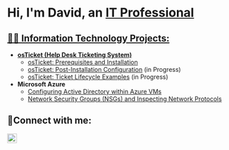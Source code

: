 <h1>Hi, I'm David, an <a href="https://linkedin.com/in/david-bonner-a0537a287">IT Professional</h1>

<h2>👨‍💻 Information Technology Projects:</h2>

- <b>osTicket (Help Desk Ticketing System)</b>
  - [osTicket: Prerequisites and Installation](https://github.com/David-Bonner/osticket-prereqs)
  - [osTicket: Post-Installation Configuration](https://github.com/David-Bonner/post-install-config) (in Progress)
  - [osTicket: Ticket Lifecycle Examples](https://github.com/David-Bonner/ticket-lifecycle) (in Progress)
- <b>Microsoft Azure</b>
  - [Configuring Active Directory within Azure VMs](https://github.com/David-Bonner/configure-ad)
  - [Network Security Groups (NSGs) and Inspecting Network Protocols](https://github.com/David-Bonner/azure-network-protocols)

<h2>🤳Connect with me:</h2>

[<img align="left" alt="Josh | LinkedIn" width="22px" src="https://cdn.jsdelivr.net/npm/simple-icons@v3/icons/linkedin.svg" />][linkedin]

[linkedin]: https://www.linkedin.com/in/david-bonner-a0537a287/
